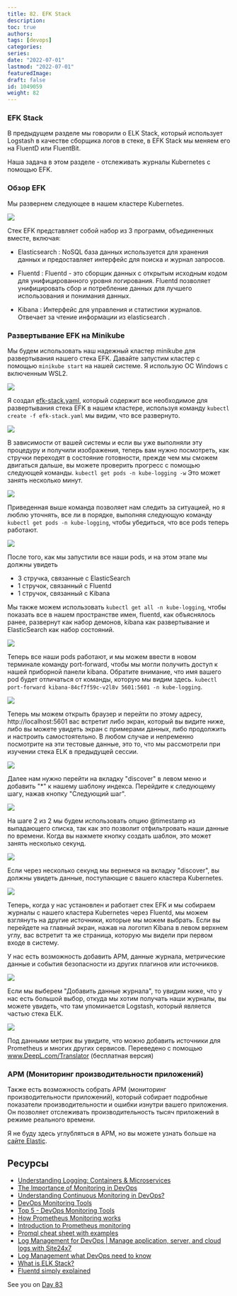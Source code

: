 ```yaml
---
title: 82. EFK Stack
description: 
toc: true
authors:
tags: [devops]
categories:
series: 
date: "2022-07-01"
lastmod: "2022-07-01"
featuredImage:
draft: false
id: 1049059
weight: 82
---
```

### EFK Stack

В предыдущем разделе мы говорили о ELK Stack, который использует Logstash в качестве сборщика логов в стеке, в EFK Stack мы меняем его на FluentD или FluentBit.

Наша задача в этом разделе - отслеживать журналы Kubernetes с помощью EFK. 

### Обзор EFK

Мы развернем следующее в нашем кластере Kubernetes. 

![](../images/Day82_Monitoring1.ru.png?v1)

Стек EFK представляет собой набор из 3 программ, объединенных вместе, включая:

- Elasticsearch : NoSQL база данных используется для хранения данных и предоставляет интерфейс для поиска и журнал запросов.

- Fluentd : Fluentd - это сборщик данных с открытым исходным кодом для унифицированного уровня логирования. Fluentd позволяет унифицировать сбор и потребление данных для лучшего использования и понимания данных.

- Kibana : Интерфейс для управления и статистики журналов. Отвечает за чтение информации из elasticsearch .

### Развертывание EFK на Minikube 

Мы будем использовать наш надежный кластер minikube для развертывания нашего стека EFK. Давайте запустим кластер с помощью `minikube start` на нашей системе. Я использую ОС Windows с включенным WSL2. 

![](../images/Day82_Monitoring2.ru.png?v1)

Я создал [efk-stack.yaml](.../Monitoring/.../.../Monitoring/EFK%20Stack/efk-stack.yaml), который содержит все необходимое для развертывания стека EFK в нашем кластере, используя команду `kubectl create -f efk-stack.yaml` мы видим, что все развернуто.

![](../images/Day82_Monitoring3.ru.png?v1)

В зависимости от вашей системы и если вы уже выполняли эту процедуру и получили изображения, теперь вам нужно посмотреть, как стручки переходят в состояние готовности, прежде чем мы сможем двигаться дальше, вы можете проверить прогресс с помощью следующей команды. `kubectl get pods -n kube-logging -w` Это может занять несколько минут. 

![](../images/Day82_Monitoring4.ru.png?v1)

Приведенная выше команда позволяет нам следить за ситуацией, но я люблю уточнять, все ли в порядке, выполняя следующую команду `kubectl get pods -n kube-logging`, чтобы убедиться, что все pods теперь работают. 

![](../images/Day82_Monitoring5.ru.png?v1)

После того, как мы запустили все наши pods, и на этом этапе мы должны увидеть 
- 3 стручка, связанные с ElasticSearch
- 1 стручок, связанный с Fluentd
- 1 стручок, связанный с Kibana

Мы также можем использовать `kubectl get all -n kube-logging`, чтобы показать все в нашем пространстве имен, fluentd, как объяснялось ранее, развернут как набор демонов, kibana как развертывание и ElasticSearch как набор состояний. 

![](../images/Day82_Monitoring6.ru.png?v1)

Теперь все наши pods работают, и мы можем ввести в новом терминале команду port-forward, чтобы мы могли получить доступ к нашей приборной панели kibana. Обратите внимание, что имя вашего pod будет отличаться от команды, которую мы видим здесь. `kubectl port-forward kibana-84cf7f59c-v2l8v 5601:5601 -n kube-logging`.

![](../images/Day82_Monitoring7.ru.png?v1)

Теперь мы можем открыть браузер и перейти по этому адресу, http://localhost:5601 вас встретит либо экран, который вы видите ниже, либо вы можете увидеть экран с примерами данных, либо продолжить и настроить самостоятельно. В любом случае и непременно посмотрите на эти тестовые данные, это то, что мы рассмотрели при изучении стека ELK в предыдущей сессии. 

![](../images/Day82_Monitoring8.ru.png?v1)

Далее нам нужно перейти на вкладку "discover" в левом меню и добавить "*" к нашему шаблону индекса. Перейдите к следующему шагу, нажав кнопку "Следующий шаг". 

![](../images/Day82_Monitoring9.ru.png?v1)

На шаге 2 из 2 мы будем использовать опцию @timestamp из выпадающего списка, так как это позволит отфильтровать наши данные по времени. Когда вы нажмете кнопку создать шаблон, это может занять несколько секунд. 

![](../images/Day82_Monitoring10.ru.png?v1)

Если через несколько секунд мы вернемся на вкладку "discover", вы должны увидеть данные, поступающие с вашего кластера Kubernetes. 

![](../images/Day82_Monitoring11.ru.png?v1)

Теперь, когда у нас установлен и работает стек EFK и мы собираем журналы с нашего кластера Kubernetes через Fluentd, мы можем взглянуть на другие источники, которые мы можем выбрать. Если вы перейдете на главный экран, нажав на логотип Kibana в левом верхнем углу, вас встретит та же страница, которую мы видели при первом входе в систему. 

У нас есть возможность добавить APM, данные журнала, метрические данные и события безопасности из других плагинов или источников. 

![](../images/Day82_Monitoring12.ru.png?v1)

Если мы выберем "Добавить данные журнала", то увидим ниже, что у нас есть большой выбор, откуда мы хотим получать наши журналы, вы можете увидеть, что там упоминается Logstash, который является частью стека ELK. 

![](../images/Day82_Monitoring13.ru.png?v1)

Под данными метрик вы увидите, что можно добавить источники для Prometheus и многих других сервисов.  Переведено с помощью www.DeepL.com/Translator (бесплатная версия)

### APM (Мониторинг производительности приложений)

Также есть возможность собрать APM (мониторинг производительности приложений), который собирает подробные показатели производительности и ошибки изнутри вашего приложения. Он позволяет отслеживать производительность тысяч приложений в режиме реального времени. 

Я не буду здесь углубляться в APM, но вы можете узнать больше на [сайте Elastic](https://www.elastic.co/observability/application-performance-monitoring).


## Ресурсы 

- [Understanding Logging: Containers & Microservices](https://www.youtube.com/watch?v=MMVdkzeQ848)
- [The Importance of Monitoring in DevOps](https://www.devopsonline.co.uk/the-importance-of-monitoring-in-devops/)
- [Understanding Continuous Monitoring in DevOps?](https://medium.com/devopscurry/understanding-continuous-monitoring-in-devops-f6695b004e3b) 
- [DevOps Monitoring Tools](https://www.youtube.com/watch?v=Zu53QQuYqJ0) 
- [Top 5 - DevOps Monitoring Tools](https://www.youtube.com/watch?v=4t71iv_9t_4)
- [How Prometheus Monitoring works](https://www.youtube.com/watch?v=h4Sl21AKiDg) 
- [Introduction to Prometheus monitoring](https://www.youtube.com/watch?v=5o37CGlNLr8)
- [Promql cheat sheet with examples](https://www.containiq.com/post/promql-cheat-sheet-with-examples)
- [Log Management for DevOps | Manage application, server, and cloud logs with Site24x7](https://www.youtube.com/watch?v=J0csO_Shsj0)
- [Log Management what DevOps need to know](https://devops.com/log-management-what-devops-teams-need-to-know/)
- [What is ELK Stack?](https://www.youtube.com/watch?v=4X0WLg05ASw)
- [Fluentd simply explained](https://www.youtube.com/watch?v=5ofsNyHZwWE&t=14s) 

See you on [Day 83](../day83)

